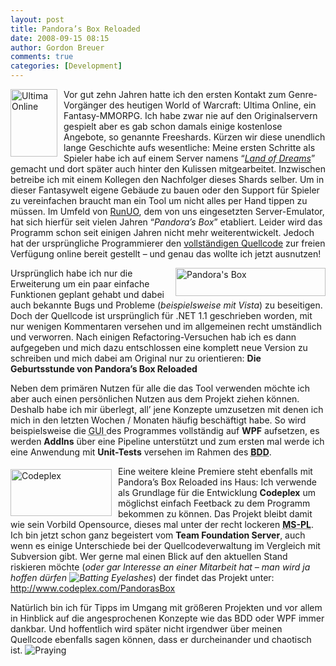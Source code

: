 ```yaml
---
layout: post
title: Pandora’s Box Reloaded
date: 2008-09-15 08:15
author: Gordon Breuer
comments: true
categories: [Development]
---
```

<p><img title="Ultima Online" style="margin: 0px 10px 0px 0px" height="108" alt="Ultima Online" src="http://anheledirwp.blob.core.windows.net/wordpress/2008/09/UOlogo_3.gif" width="75" align="left" border="0" /> Vor gut zehn Jahren hatte ich den ersten Kontakt zum Genre-Vorgänger des heutigen World of Warcraft: Ultima Online, ein Fantasy-MMORPG. Ich habe zwar nie auf den Originalservern gespielt aber es gab schon damals einige kostenlose Angebote, so genannte Freeshards. Kürzen wir diese unendlich lange Geschichte aufs wesentliche: Meine ersten Schritte als Spieler habe ich auf einem Server namens “<em><a href="http://blog.land-of-dreams.de/" target="_blank">Land of Dreams</a></em>” gemacht und dort später auch hinter den Kulissen mitgearbeitet. Inzwischen betreibe ich mit einem Kollegen den Nachfolger dieses Shards selber. Um in dieser Fantasywelt eigene Gebäude zu bauen oder den Support für Spieler zu vereinfachen braucht man ein Tool um nicht alles per Hand tippen zu müssen. Im Umfeld von <a href="http://www.runuo.com/" target="_blank">RunUO</a>, dem von uns eingesetzten Server-Emulator, hat sich hierfür seit vielen Jahren “<em>Pandora’s Box</em>” etabliert. Leider wird das Programm schon seit einigen Jahren nicht mehr weiterentwickelt. Jedoch hat der ursprüngliche Programmierer den <a href="http://arya.altervista.org/" target="_blank">vollständigen Quellcode</a> zur freien Verfügung online bereit gestellt – und genau das wollte ich jetzt ausnutzen!</p>  <p><img title="Pandora&#39;s Box" style="border-right: 0px; border-top: 0px; margin: 0px 0px 0px 10px; border-left: 0px; border-bottom: 0px" height="45" alt="Pandora&#39;s Box" src="http://anheledirwp.blob.core.windows.net/wordpress/2008/09/PB2_Banner_01_3.jpg" width="240" align="right" border="0" />Ursprünglich habe ich nur die Erweiterung um ein paar einfache Funktionen geplant gehabt und dabei auch bekannte Bugs und Probleme (<em>beispielsweise mit Vista</em>) zu beseitigen. Doch der Quellcode ist ursprünglich für .NET 1.1 geschrieben worden, mit nur wenigen Kommentaren versehen und im allgemeinen recht umständlich und verworren. Nach einigen Refactoring-Versuchen hab ich es dann aufgegeben und mich dazu entschlossen eine komplett neue Version zu schreiben und mich dabei am Original nur zu orientieren: <strong>Die Geburtsstunde von Pandora’s Box Reloaded</strong></p>  <p>Neben dem primären Nutzen für alle die das Tool verwenden möchte ich aber auch einen persönlichen Nutzen aus dem Projekt ziehen können. Deshalb habe ich mir überlegt, all’ jene Konzepte umzusetzen mit denen ich mich in den letzten Wochen / Monaten häufig beschäftigt habe. So wird beispielsweise die <acronym title="Graphical User Interface">GUI </acronym>des Programmes vollständig auf <strong>WPF</strong> aufsetzen, es werden <strong>AddIns</strong> über eine Pipeline unterstützt und zum ersten mal werde ich eine Anwendung mit <strong>Unit-Tests</strong> versehen im Rahmen des <strong><acronym title="Behavior Driven Design">BDD</acronym></strong>.</p>  <p><img title="Codeplex" style="border-right: 0px; border-top: 0px; margin: 5px 10px 5px 0px; border-left: 0px; border-bottom: 0px" height="75" alt="Codeplex" src="http://anheledirwp.blob.core.windows.net/wordpress/2008/09/Codeplex_3.jpg" width="162" align="left" border="0" /> Eine weitere kleine Premiere steht ebenfalls mit Pandora’s Box Reloaded ins Haus: Ich verwende als Grundlage für die Entwicklung <strong>Codeplex</strong> um möglichst einfach Feetback zu dem Programm bekommen zu können. Das Projekt bleibt damit wie sein Vorbild Opensource, dieses mal unter der recht lockeren <abbr title="Microsoft Public License"><strong>MS-PL</strong></abbr>. Ich bin jetzt schon ganz begeistert vom <strong>Team Foundation Server</strong>, auch wenn es einige Unterschiede bei der Quellcodeverwaltung im Vergleich mit Subversion gibt. Wer gerne mal einen Blick auf den aktuellen Stand riskieren möchte (<em>oder gar Interesse an einer Mitarbeit hat – man wird ja hoffen dürfen <img alt="Batting Eyelashes" src="http://anheledirwp.blob.core.windows.net/wordpress/2008/09/5.gif" /></em>) der findet das Projekt unter: <a href="http://www.codeplex.com/PandorasBox">http://www.codeplex.com/PandorasBox</a></p>  <p>Natürlich bin ich für Tipps im Umgang mit größeren Projekten und vor allem in Hinblick auf die angesprochenen Konzepte wie das BDD oder WPF immer dankbar. Und hoffentlich wird später nicht irgendwer über meinen Quellcode ebenfalls sagen können, dass er durcheinander und chaotisch ist. <img alt="Praying" src="http://anheledirwp.blob.core.windows.net/wordpress/2008/09/63.gif" /></p>
